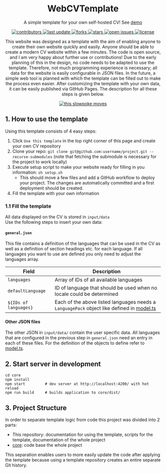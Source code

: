 [//]: # (Design from: https://github.com/Louis3797/awesome-readme-template)
<div align="center">
  <!-- <img src="assets/logo.png" alt="logo" width="200" height="auto" /> -->
  <h1>WebCVTemplate</h1>

  <p>
    A simple template for your own self-hosted CV! See <a href="https://axherrm.github.io/CV/" target="_blank">demo</a>
  </p>

  <!-- Badges -->
  <p>
    <a href="https://github.com/axherrm/WebCVTemplate/graphs/contributors">
      <img src="https://img.shields.io/github/contributors/axherrm/WebCVTemplate" alt="contributors" />
    </a>
    <a href="">
      <img src="https://img.shields.io/github/last-commit/axherrm/WebCVTemplate" alt="last update" />
    </a>
    <a href="https://github.com/axherrm/WebCVTemplate/network/members">
      <img src="https://img.shields.io/github/forks/axherrm/WebCVTemplate" alt="forks" />
    </a>
    <a href="https://github.com/axherrm/WebCVTemplate/stargazers">
      <img src="https://img.shields.io/github/stars/axherrm/WebCVTemplate" alt="stars" />
    </a>
    <a href="https://github.com/axherrm/WebCVTemplate/issues/">
      <img src="https://img.shields.io/github/issues/axherrm/WebCVTemplate" alt="open issues" />
    </a>
    <a href="https://github.com/axherrm/WebCVTemplate/blob/master/LICENSE">
      <img src="https://img.shields.io/github/license/axherrm/WebCVTemplate.svg" alt="license" />
    </a>
  </p>

  <p>
    This website was designed as a template with the aim of enabling anyone to create their own website quickly and easily. 
    Anyone should be able to create a modern CV website within a few minutes. 
    The code is open source, and I am very happy about further use or contributions! 
    Due to the early planning of this in the design, no code needs to be adapted to use the template. 
    Therefore, not much programming experience is necessary; all data for the website is easily configurable in JSON files. 
    In the future, a simple web tool is planned with which the template can be filled out to make the process even easier. 
    After customizing the template with your own data, it can be easily published via GitHub Pages. 
    The description for all these steps is given below.
  </p>
  <a href="https://axherrm.github.io/CV/" target="_blank">
    <img src="docs/demo.gif" alt="this slowpoke moves" />
  </a>
</div>

## 1. How to use the template

Using this template consists of 4 easy steps:

 1. Click `Use this template` in the top right corner of this page and create your own CV repository
 2. Clone your repo: `git clone git@github.com:username/project.git --recurse-submodules` (note that fetching the submodule is necessary for the project to work locally)
 3. Execute setup script to make your website ready for filling in you information: `sh setup.sh`
    - This should move a few files and add a GitHub workflow to deploy your project. 
      The changes are automatically committed and a first deployment should be created.
 4. Fill the template with your own information

### 1.1 Fill the template

All data displayed on the CV is stored in `input/data`  
Use the following steps to insert your own data:

#### `general.json`

This file contains a definition of the languages that can be used in the CV as well as a definition of section headings etc. for each language.
If all languages you want to use are defined you only need to adjust the languages array.

| Field                 | Description                                                                                 |
|-----------------------|---------------------------------------------------------------------------------------------|
| `languages`           | Array of IDs of all available languages                                                     |
| `defaultLanguage`     | ID of language that should be used when no locale could be determined                       |
| `${IDs of languages}` | Each of the above listed languages needs a `LanguagePack` object like defined in [model.ts] |
 
#### Other JSON files

The other JSON in `input/data/` contain the user specific data.
All languages that are configured in the previous step in `general.json` need an entry in each of these files.
For the definition of the objects to define refer to [model.ts].
 

## 2. Start server in development

```shell
cd core
npm install
npm start         # dev server at http://localhost:4200/ with hot reload
npm run build     # builds application to core/dist/
```

## 3. Project Structure

In order to separate template logic from code this project was divided into 2 parts:
 - This repository: documentation for using the template, scripts for the template, documentation of the whole project
 - [core]: code base the whole project

This separation enables users to more easily update the code after applying the template because using a template repository creates an entire separate Git history.

[core]: https://github.com/axherrm/WebCVTemplate-core
[model.ts]: core/src/app/data/model.ts
